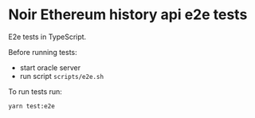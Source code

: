 # Noir Ethereum history api e2e tests

E2e tests in TypeScript.

Before running tests:

- start oracle server
- run script `scripts/e2e.sh`

To run tests run:

```sh
yarn test:e2e
```
